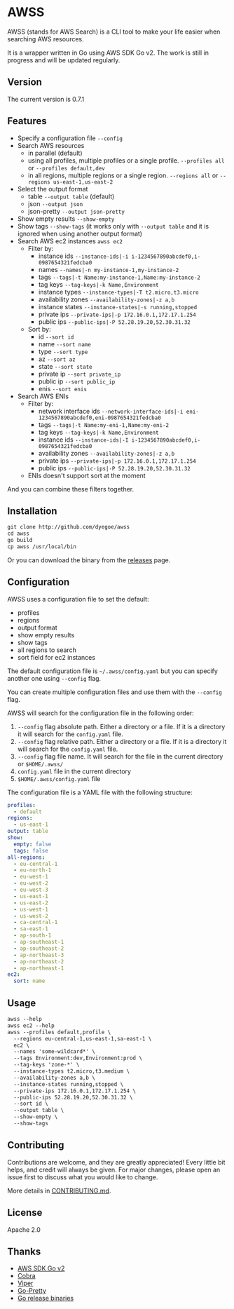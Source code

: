 # AWSS

AWSS (stands for AWS Search) is a CLI tool to make your life easier when searching AWS resources.

It is a wrapper written in Go using AWS SDK Go v2. The work is still in progress and will be updated regularly.

## Version

<!-- Do not forget to update version on cmd/root.go Version -->
The current version is 0.7.1

## Features

- Specify a configuration file `--config`
- Search AWS resources
  - in parallel (default)
  - using all profiles, multiple profiles or a single profile. `--profiles all` or `--profiles default,dev`
  - in all regions, multiple regions or a single region. `--regions all` or `--regions us-east-1,us-east-2`
- Select the output format
  - table `--output table` (default)
  - json `--output json`
  - json-pretty `--output json-pretty`
- Show empty results `--show-empty`
- Show tags `--show-tags` (it works only with `--output table` and it is ignored when using another output format)
- Search AWS ec2 instances `awss ec2`
  - Filter by:
    - instance ids `--instance-ids|-i i-1234567890abcdef0,i-0987654321fedcba0`
    - names `--names|-n my-instance-1,my-instance-2`
    - tags `--tags|-t Name:my-instance-1,Name:my-instance-2`
    - tag keys `--tag-keys|-k Name,Environment`
    - instance types `--instance-types|-T t2.micro,t3.micro`
    - availability zones `--availability-zones|-z a,b`
    - instance states `--instance-states|-s running,stopped`
    - private ips `--private-ips|-p 172.16.0.1,172.17.1.254`
    - public ips `--public-ips|-P 52.28.19.20,52.30.31.32`
  - Sort by:
    - id `--sort id`
    - name `--sort name`
    - type `--sort type`
    - az `--sort az`
    - state `--sort state`
    - private ip `--sort private_ip`
    - public ip `--sort public_ip`
    - enis `--sort enis`
- Search AWS ENIs
  - Filter by:
    - network interface ids `--network-interface-ids|-i eni-1234567890abcdef0,eni-0987654321fedcba0`
    - tags `--tags|-t Name:my-eni-1,Name:my-eni-2`
    - tag keys `--tag-keys|-k Name,Environment`
    - instance ids `--instance-ids|-I i-1234567890abcdef0,i-0987654321fedcba0`
    - availability zones `--availability-zones|-z a,b`
    - private ips `--private-ips|-p 172.16.0.1,172.17.1.254`
    - public ips `--public-ips|-P 52.28.19.20,52.30.31.32`
  - ENIs doesn't support sort at the moment

And you can combine these filters together.

## Installation

```txt
git clone http://github.com/dyegoe/awss
cd awss
go build
cp awss /usr/local/bin
```

Or you can download the binary from the [releases](https://github.com/dyegoe/awss/releases) page.

## Configuration

AWSS uses a configuration file to set the default:

- profiles
- regions
- output format
- show empty results
- show tags
- all regions to search
- sort field for ec2 instances

The default configuration file is `~/.awss/config.yaml` but you can specify another one using `--config` flag.

You can create multiple configuration files and use them with the `--config` flag.

AWSS will search for the configuration file in the following order:

1. `--config` flag absolute path. Either a directory or a file. If it is a directory it will search for the `config.yaml` file.
2. `--config` flag relative path. Either a directory or a file. If it is a directory it will search for the `config.yaml` file.
3. `--config` flag file name. It will search for the file in the current directory or `$HOME/.awss/`
4. `config.yaml` file in the current directory
5. `$HOME/.awss/config.yaml` file

The configuration file is a YAML file with the following structure:

```yaml
profiles:
  - default
regions:
  - us-east-1
output: table
show:
  empty: false
  tags: false
all-regions:
  - eu-central-1
  - eu-north-1
  - eu-west-1
  - eu-west-2
  - eu-west-3
  - us-east-1
  - us-east-2
  - us-west-1
  - us-west-2
  - ca-central-1
  - sa-east-1
  - ap-south-1
  - ap-southeast-1
  - ap-southeast-2
  - ap-northeast-3
  - ap-northeast-2
  - ap-northeast-1
ec2:
  sort: name
```

## Usage

```txt
awss --help
awss ec2 --help
awss --profiles default,profile \
  --regions eu-central-1,us-east-1,sa-east-1 \
  ec2 \
  --names 'some-wildcard*' \
  --tags Environment:dev,Environment:prod \
  --tag-keys 'zone-*' \
  --instance-types t2.micro,t3.medium \
  --availability-zones a,b \
  --instance-states running,stopped \
  --private-ips 172.16.0.1,172.17.1.254 \
  --public-ips 52.28.19.20,52.30.31.32 \
  --sort id \
  --output table \
  --show-empty \
  --show-tags
```

## Contributing

Contributions are welcome, and they are greatly appreciated! Every little bit helps, and credit will always be given. For major changes, please open an issue first to discuss what you would like to change.

More details in [CONTRIBUTING.md](CONTRIBUTING.md).

## License

Apache 2.0

## Thanks

- [AWS SDK Go v2](https://github.com/aws/aws-sdk-go-v2)
- [Cobra](https://github.com/spf13/cobra)
- [Viper](https://github.com/spf13/viper)
- [Go-Pretty](https://github.com/jedib0t/go-pretty)
- [Go release binaries](https://github.com/marketplace/actions/go-release-binaries)
